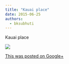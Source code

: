 ```yaml
---
title: "Kauai place"
date: 2015-06-25
authors: 
  - bksubhuti
---
```


Kauai place﻿

![](https://lh3.googleusercontent.com/-08ksfIyqoVw/VYtSgXNOrHI/AAAAAAAALdw/tve-MHcPlaQ/w506-h750/15%2B-%2B1)

[This was posted on Google+](https://plus.google.com/+BhikkhuSubhuti/posts/fiN5RQJRAxH)